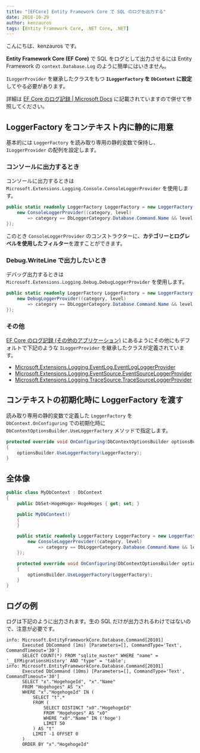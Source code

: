 ```yaml
---
title: "[EFCore] Entity Framework Core で SQL のログを出力する"
date: 2018-10-29
author: kenzauros
tags: [Entity Framework Core, .NET Core, .NET]
---
```


こんにちは、kenzauros です。

**Entity Framework Core (EF Core)** で SQL をログとして出力させるには Entity Framework の `context.Database.Log` のように簡単にはいきません。

`ILoggerProvider` を継承したクラスをもつ **`ILoggerFactory` を `DbContext` に設定**してやる必要があります。

詳細は [EF Core のログ記録 | Microsoft Docs](https://docs.microsoft.com/ja-jp/ef/core/miscellaneous/logging) に記載されていますので併せて参照してください。

## LoggerFactory をコンテキスト内に静的に用意

基本的には `LoggerFactory` を読み取り専用の静的変数で保持し、 `ILoggerProvider` の配列を設定します。

### コンソールに出力するとき

コンソールに出力するときは `Microsoft.Extensions.Logging.Console.ConsoleLoggerProvider` を使用します。

```cs
public static readonly LoggerFactory LoggerFactory = new LoggerFactory(new[] {
    new ConsoleLoggerProvider((category, level)
        => category == DbLoggerCategory.Database.Command.Name && level == LogLevel.Information, true)
});
```

このとき `ConsoleLoggerProvider` のコンストラクターに、**カテゴリーとログレベルを使用したフィルター**を渡すことができます。

### Debug.WriteLine で出力したいとき

デバッグ出力するときは `Microsoft.Extensions.Logging.Debug.DebugLoggerProvider` を使用します。

```cs
public static readonly LoggerFactory LoggerFactory = new LoggerFactory(new[] {
    new DebugLoggerProvider((category, level)
        => category == DbLoggerCategory.Database.Command.Name && level == LogLevel.Information)
});
```

### その他

[EF Core のログ記録 (その他のアプリケーション)](https://docs.microsoft.com/ja-jp/ef/core/miscellaneous/logging#other-applications) にあるようにその他にもデフォルトで下記のような `ILoggerProvider` を継承したクラスが定義されています。

- [Microsoft.Extensions.Logging.EventLog.EventLogLoggerProvider](https://github.com/aspnet/Logging/blob/master/src/Microsoft.Extensions.Logging.EventLog/EventLogLoggerProvider.cs)
- [Microsoft.Extensions.Logging.EventSource.EventSourceLoggerProvider](https://github.com/aspnet/Logging/blob/master/src/Microsoft.Extensions.Logging.EventSource/EventSourceLoggerProvider.cs)
- [Microsoft.Extensions.Logging.TraceSource.TraceSourceLoggerProvider](https://github.com/aspnet/Logging/blob/master/src/Microsoft.Extensions.Logging.TraceSource/TraceSourceLoggerProvider.cs)

## コンテキストの初期化時に LoggerFactory を渡す

読み取り専用の静的変数で定義した `LoggerFactory` を `DbContext.OnConfiguring` での初期化時に `DbContextOptionsBuilder.UseLoggerFactory` メソッドで指定します。

```cs
protected override void OnConfiguring(DbContextOptionsBuilder optionsBuilder)
{
    optionsBuilder.UseLoggerFactory(LoggerFactory);
}
```

## 全体像

```cs
public class MyDbContext : DbContext
{
    public DbSet<HogeHoge> HogeHoges { get; set; }

    public MyDbContext()
    {
    }

    public static readonly LoggerFactory LoggerFactory = new LoggerFactory(new[] {
        new ConsoleLoggerProvider((category, level)
            => category == DbLoggerCategory.Database.Command.Name && level == LogLevel.Information, true)
    });

    protected override void OnConfiguring(DbContextOptionsBuilder optionsBuilder)
    {
        optionsBuilder.UseLoggerFactory(LoggerFactory);
    }
}
```

## ログの例

ログは下記のように出力されます。生の SQL だけが出力されるわけではないので、注意が必要です。

```
info: Microsoft.EntityFrameworkCore.Database.Command[20101]
      Executed DbCommand (1ms) [Parameters=[], CommandType='Text', CommandTimeout='30']
      SELECT COUNT(*) FROM "sqlite_master" WHERE "name" = '__EFMigrationsHistory' AND "type" = 'table';
info: Microsoft.EntityFrameworkCore.Database.Command[20101]
      Executed DbCommand (10ms) [Parameters=[], CommandType='Text', CommandTimeout='30']
      SELECT "x"."HogehogeId", "x"."Name"
      FROM "Hogehoges" AS "x"
      WHERE "x"."HogehogeId" IN (
          SELECT "t".*
          FROM (
              SELECT DISTINCT "x0"."HogehogeId"
              FROM "Hogehoges" AS "x0"
              WHERE "x0"."Name" IN ('hoge')
              LIMIT 50
          ) AS "t"
          LIMIT -1 OFFSET 0
      )
      ORDER BY "x"."HogehogeId"
```
